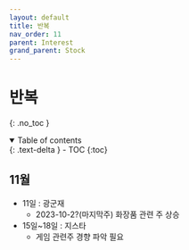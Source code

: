 ```yaml
---
layout: default
title: 반복
nav_order: 11
parent: Interest
grand_parent: Stock
---
```


# 반복
{: .no_toc }

<details open markdown="block">
  <summary>
    Table of contents
  </summary>
  {: .text-delta }
- TOC
{:toc}
</details>
<!------------------------------------ STEP ------------------------------------>


## 11월
* 11일 : 광군재
    * 2023-10-2?(마지막주) 화장품 관련 주 상승
* 15일~18일 : 지스타
    * 게임 관련주 경향 파악 필요